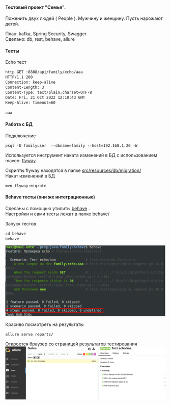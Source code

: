 #### Тестовый проект "Семья". 

Поженить двух людей ( People ). Мужчину и женщину. Пусть нарожают детей.

План:
kafka, Spring Security, Swagger<br/>
Сделано:
db, rest, behave, allure
#### Тесты
Echo тест
````
http GET :8888/api/family/echo/aaa
HTTP/1.1 200 
Connection: keep-alive
Content-Length: 3
Content-Type: text/plain;charset=UTF-8
Date: Fri, 21 Oct 2022 12:10:43 GMT
Keep-Alive: timeout=60

aaa
````

#### Работа с БД
Подключение
````
psql -U familyuser  --dbname=family --host=192.168.1.20 -W
````

Используется инструмент наката изменений в БД с использованием maven: [flyway](https://flywaydb.org/documentation/getstarted/firststeps/maven).

Скрипты flyway находятся в папке [src/resources/db/migration/](https://github.com/cherepakhin/family/tree/master/src/main/resources/db/migration)  
Накат изменений в БД
````
mvn flyway:migrate
````

#### Behave тесты (они же интеграционные)
Сделаны с помощью утилиты [behave](https://behave.readthedocs.io/en/stable/) .<br/>
Настройки и сами тесты лежат в папке [behave/](https://github.com/cherepakhin/family/tree/dev/behave) 

Запуск тестов
````
cd behave
behave
````
![результаты](/behave/doc/behave.png)

Красиво посмотреть на результаты 
````
allure serve reports/
````
Откроется браузер со страницей результатов тестирования
![страницей результатов тестирования](/behave/doc/allure.png)


